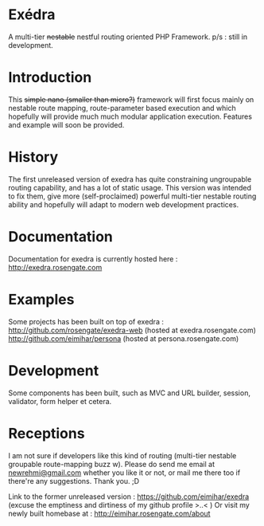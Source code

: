 Exédra
======
A multi-tier ~~nestable~~ nestful routing oriented PHP Framework.
p/s : still in development.

Introduction
======
This ~~simple nano (smaller than micro?)~~ framework will first focus mainly on nestable route mapping, route-parameter based execution and which hopefully will provide much much modular application execution. Features and example will soon be provided.

History
======
The first unreleased version of exedra has quite constraining ungroupable routing capability, and has a lot of static usage. This version was intended to fix them, give more (self-proclaimed) powerful multi-tier nestable routing ability and hopefully will adapt to modern web development practices.

Documentation
======
Documentation for exedra is currently hosted here : http://exedra.rosengate.com

Examples
======
Some projects has been built on top of exedra :
http://github.com/rosengate/exedra-web (hosted at exedra.rosengate.com)
http://github.com/eimihar/persona (hosted at persona.rosengate.com)

Development
======
Some components has been built, such as MVC and URL builder, session, validator, form helper et cetera.

Receptions
======
I am not sure if developers like this kind of routing (multi-tier nestable groupable route-mapping buzz w). Please do send me email at newrehmi@gmail.com whether you like it or not, or mail me there too if there're any suggestions. Thank you. ;D

Link to the former unreleased version : https://github.com/eimihar/exedra (excuse the emptiness and dirtiness of my github profile >..< )
Or visit my newly built homebase at : http://eimihar.rosengate.com/about